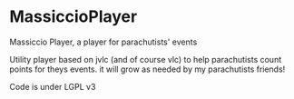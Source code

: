 MassiccioPlayer
===============

Massiccio Player, a player for parachutists' events

Utility player based on jvlc (and of course vlc) to help parachutists count points for 
theys events. it will grow as needed by my parachutists friends!

Code is under LGPL v3

